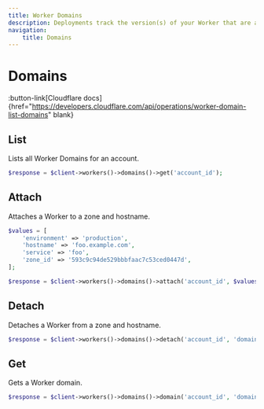 ```yaml
---
title: Worker Domains
description: Deployments track the version(s) of your Worker that are actively serving traffic.
navigation:
    title: Domains
---
```


# Domains

:button-link[Cloudflare docs]{href="https://developers.cloudflare.com/api/operations/worker-domain-list-domains" blank}

## List

Lists all Worker Domains for an account.

```php [php]
$response = $client->workers()->domains()->get('account_id');
```

## Attach

Attaches a Worker to a zone and hostname.

```php [php]
$values = [
    'environment' => 'production',
    'hostname' => 'foo.example.com',
    'service' => 'foo',
    'zone_id' => '593c9c94de529bbbfaac7c53ced0447d',
];

$response = $client->workers()->domains()->attach('account_id', $values);
```

## Detach

Detaches a Worker from a zone and hostname.

```php [php]
$response = $client->workers()->domains()->detach('account_id', 'domain_id');
```

## Get

Gets a Worker domain.

```php [php]
$response = $client->workers()->domains()->domain('account_id', 'domain_id');
```